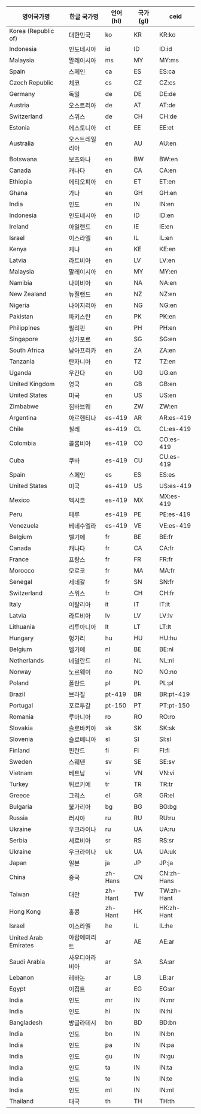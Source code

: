 | 영어국가명          | 한글 국가명    | 언어 (hl) | 국가 (gl) | ceid  |
|--------------------|----------------|-----------|-----------|-------|
| Korea (Republic of) | 대한민국         | ko        | KR        | KR:ko |
| Indonesia          | 인도네시아       | id        | ID        | ID:id |
| Malaysia           | 말레이시아       | ms        | MY        | MY:ms |
| Spain              | 스페인          | ca        | ES        | ES:ca |
| Czech Republic     | 체코            | cs        | CZ        | CZ:cs |
| Germany            | 독일            | de        | DE        | DE:de |
| Austria            | 오스트리아       | de        | AT        | AT:de |
| Switzerland        | 스위스          | de        | CH        | CH:de |
| Estonia            | 에스토니아       | et        | EE        | EE:et |
| Australia          | 오스트레일리아    | en        | AU        | AU:en |
| Botswana           | 보츠와나        | en        | BW        | BW:en |
| Canada             | 캐나다          | en        | CA        | CA:en |
| Ethiopia           | 에티오피아       | en        | ET        | ET:en |
| Ghana              | 가나            | en        | GH        | GH:en |
| India              | 인도            | en        | IN        | IN:en |
| Indonesia          | 인도네시아       | en        | ID        | ID:en |
| Ireland            | 아일랜드        | en        | IE        | IE:en |
| Israel             | 이스라엘        | en        | IL        | IL:en |
| Kenya              | 케냐            | en        | KE        | KE:en |
| Latvia             | 라트비아        | en        | LV        | LV:en |
| Malaysia           | 말레이시아       | en        | MY        | MY:en |
| Namibia            | 나미비아        | en        | NA        | NA:en |
| New Zealand        | 뉴질랜드        | en        | NZ        | NZ:en |
| Nigeria            | 나이지리아       | en        | NG        | NG:en |
| Pakistan           | 파키스탄        | en        | PK        | PK:en |
| Philippines        | 필리핀          | en        | PH        | PH:en |
| Singapore          | 싱가포르        | en        | SG        | SG:en |
| South Africa       | 남아프리카       | en        | ZA        | ZA:en |
| Tanzania           | 탄자니아        | en        | TZ        | TZ:en |
| Uganda             | 우간다          | en        | UG        | UG:en |
| United Kingdom     | 영국            | en        | GB        | GB:en |
| United States      | 미국            | en        | US        | US:en |
| Zimbabwe           | 짐바브웨        | en        | ZW        | ZW:en |
| Argentina          | 아르헨티나       | es-419    | AR        | AR:es-419 |
| Chile              | 칠레            | es-419    | CL        | CL:es-419 |
| Colombia           | 콜롬비아        | es-419    | CO        | CO:es-419 |
| Cuba               | 쿠바            | es-419    | CU        | CU:es-419 |
| Spain              | 스페인          | es        | ES        | ES:es |
| United States      | 미국            | es-419    | US        | US:es-419 |
| Mexico             | 멕시코          | es-419    | MX        | MX:es-419 |
| Peru               | 페루            | es-419    | PE        | PE:es-419 |
| Venezuela          | 베네수엘라       | es-419    | VE        | VE:es-419 |
| Belgium            | 벨기에          | fr        | BE        | BE:fr |
| Canada             | 캐나다          | fr        | CA        | CA:fr |
| France             | 프랑스          | fr        | FR        | FR:fr |
| Morocco            | 모로코          | fr        | MA        | MA:fr |
| Senegal            | 세네갈          | fr        | SN        | SN:fr |
| Switzerland        | 스위스          | fr        | CH        | CH:fr |
| Italy              | 이탈리아        | it        | IT        | IT:it |
| Latvia             | 라트비아        | lv        | LV        | LV:lv |
| Lithuania          | 리투아니아       | lt        | LT        | LT:lt |
| Hungary            | 헝가리          | hu        | HU        | HU:hu |
| Belgium            | 벨기에          | nl        | BE        | BE:nl |
| Netherlands        | 네덜란드        | nl        | NL        | NL:nl |
| Norway             | 노르웨이        | no        | NO        | NO:no |
| Poland             | 폴란드          | pl        | PL        | PL:pl |
| Brazil             | 브라질          | pt-419    | BR        | BR:pt-419 |
| Portugal           | 포르투갈        | pt-150    | PT        | PT:pt-150 |
| Romania            | 루마니아        | ro        | RO        | RO:ro |
| Slovakia           | 슬로바키아       | sk        | SK        | SK:sk |
| Slovenia           | 슬로베니아       | sl        | SI        | SI:sl |
| Finland            | 핀란드          | fi        | FI        | FI:fi |
| Sweden             | 스웨덴          | sv        | SE        | SE:sv |
| Vietnam            | 베트남          | vi        | VN        | VN:vi |
| Turkey             | 튀르키예        | tr        | TR        | TR:tr |
| Greece             | 그리스          | el        | GR        | GR:el |
| Bulgaria           | 불가리아        | bg        | BG        | BG:bg |
| Russia             | 러시아          | ru        | RU        | RU:ru |
| Ukraine            | 우크라이나       | ru        | UA        | UA:ru |
| Serbia             | 세르비아        | sr        | RS        | RS:sr |
| Ukraine            | 우크라이나       | uk        | UA        | UA:uk |
| Japan              | 일본            | ja        | JP        | JP:ja |
| China              | 중국            | zh-Hans   | CN        | CN:zh-Hans |
| Taiwan             | 대만            | zh-Hant   | TW        | TW:zh-Hant |
| Hong Kong          | 홍콩            | zh-Hant   | HK        | HK:zh-Hant |
| Israel             | 이스라엘        | he        | IL        | IL:he |
| United Arab Emirates | 아랍에미리트     | ar        | AE        | AE:ar |
| Saudi Arabia       | 사우디아라비아    | ar        | SA        | SA:ar |
| Lebanon            | 레바논          | ar        | LB        | LB:ar |
| Egypt              | 이집트          | ar        | EG        | EG:ar |
| India              | 인도            | mr        | IN        | IN:mr |
| India              | 인도            | hi        | IN        | IN:hi |
| Bangladesh         | 방글라데시       | bn        | BD        | BD:bn |
| India              | 인도            | bn        | IN        | IN:bn |
| India              | 인도            | pa        | IN        | IN:pa |
| India              | 인도            | gu        | IN        | IN:gu |
| India              | 인도            | ta        | IN        | IN:ta |
| India              | 인도            | te        | IN        | IN:te |
| India              | 인도            | ml        | IN        | IN:ml |
| Thailand           | 태국            | th        | TH        | TH:th |
